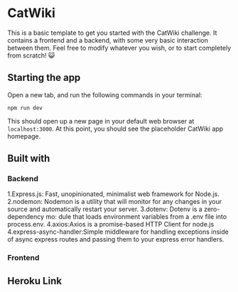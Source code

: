 # CatWiki

This is a basic template to get you started with the CatWiki challenge.
It contains a frontend and a backend, with some very basic interaction
between them. Feel free to modify whatever you wish, or to start
completely from scratch! :smiley_cat:

## Starting the app

Open a new tab, and run the following commands in your terminal:

```
npm run dev
```

This should open up a new page in your default web browser at `localhost:3000`.
At this point, you should see the placeholder CatWiki app homepage.

## Built with

### Backend

1.Express.js: Fast, unopinionated, minimalist web framework for Node.js.
2.nodemon: Nodemon is a utility that will monitor for any changes in your source and automatically restart your server.
3.dotenv: Dotenv is a zero-dependency mo: dule that loads environment variables from a .env file into process.env.
4.axios:Axios is a promise-based HTTP Client for node.js
4.express-async-handler:Simple middleware for handling exceptions inside of async express routes and passing them to your express error handlers.

### Frontend

## Heroku Link
